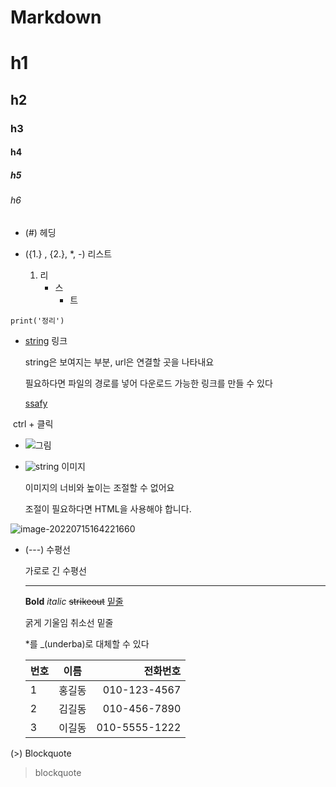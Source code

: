 # Markdown

# h1
## h2
### h3
#### h4
##### h5
###### h6

- (#) 헤딩

- ({1.} , {2.}, *, -) 리스트

  1. 리
     * 스
       - 트
       
``` print('정리') ```


- [string](url) 링크

  string은 보여지는 부분, url은 연결할 곳을 나타내요

  필요하다면 파일의 경로를 넣어 다운로드 가능한 링크를 만들 수 있다

  [ssafy](https://www.ssafy.com)

​		ctrl + 클릭


- ![그림](C:\서재건\00_StartCamp\0715\캡처.PNG)

- ![string](C:\Users\multicampus\AppData\Roaming\Typora\typora-user-images\image-20220715120307723.png) 이미지

  이미지의 너비와 높이는 조절할 수 없어요

  조절이 필요하다면 HTML을 사용해야 합니다.



![image-20220715164221660](C:\Users\multicampus\AppData\Roaming\Typora\typora-user-images\image-20220715164221660.png)


- (---) 수평선

  가로로 긴 수평선

  ---

  **Bold** *italic* ~~strikeout~~ <u>밑줄</u>

  굵게 기울임 취소선 밑줄

  *를 _(underba)로 대체할 수 있다

  

  | 번호 |  이름  |      전화번호 |
  | :--- | :----: | ------------: |
  | 1    | 홍길동 |  010-123-4567 |
  | 2    | 김길동 |  010-456-7890 |
  | 3    | 이길동 | 010-5555-1222 |



(>) Blockquote

> blockquote